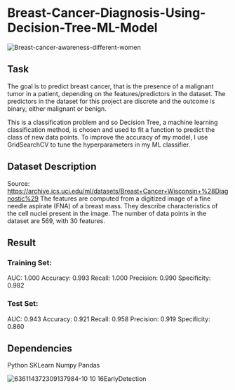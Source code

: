 # Breast-Cancer-Diagnosis-Using-Decision-Tree-ML-Model

![Breast-cancer-awareness-different-women](https://user-images.githubusercontent.com/115907457/218345813-e51582e9-b7f0-4e72-a264-e12a4cb096a9.jpg)

## Task

The goal is to predict breast cancer, that is the presence of a malignant tumor in a patient, depending on the features/predictors in the dataset. The predictors in the dataset for this project are discrete and the outcome is binary, either malignant or benign. 

This is a classification problem and so Decision Tree, a machine learning classification method, is chosen and used to fit a function to predict the class of new data points. To improve the accuracy of my model, I use GridSearchCV to tune the hyperparameters in my ML classifier. 

## Dataset Description
Source: https://archive.ics.uci.edu/ml/datasets/Breast+Cancer+Wisconsin+%28Diagnostic%29
The features are computed from a digitized image of a fine needle aspirate (FNA) of a breast mass. They describe characteristics of the cell nuclei present in the image. The number of data points in the dataset are 569, with 30 features.

## Result

### Training Set:

AUC: 1.000
Accuracy: 0.993
Recall: 1.000
Precision: 0.990
Specificity: 0.982
 
### Test Set:

AUC: 0.943
Accuracy: 0.921
Recall: 0.958
Precision: 0.919
Specificity: 0.860


## Dependencies

Python
SKLearn
Numpy
Pandas

![636114372309137984-10 10 16EarlyDetection](https://user-images.githubusercontent.com/115907457/218345831-5e924ded-f157-4bfa-847b-0af24e3ccb7a.jpg)


<!-- ![image](https://user-images.githubusercontent.com/115907457/218345366-8e301628-0d0b-4f52-94d7-2440c99d263b.png) -->
